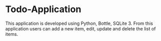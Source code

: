 # Todo-Application
This application is developed using Python, Bottle, SQLite 3. From this application users can add a new item, edit, update and delete the list of items.
